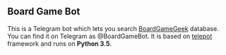 Board Game Bot
--------------

This is a Telegram bot which lets you search [BoardGameGeek](http://boardgamegeek.com/) database. You can find it on Telegram as @BoardGameBot.
It is based on [telepot](https://github.com/nickoala/telepot) framework and runs on **Python 3.5**.
